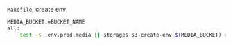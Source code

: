 `Makefile`, create env
```bash
MEDIA_BUCKET:=BUCKET_NAME
all:
    test -s .env.prod.media || storages-s3-create-env $(MEDIA_BUCKET) > .env.prod.media
```
